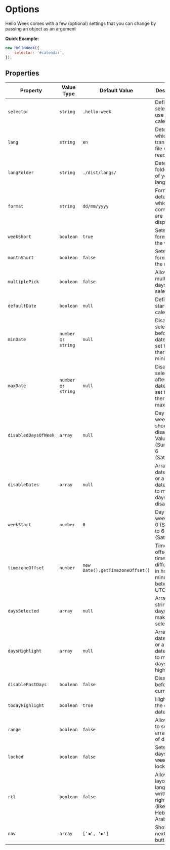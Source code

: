 # Options

Hello Week comes with a few (optional) settings that you can change by passing an object as an argument

**Quick Example:**

```js
new HelloWeek({
    selector: '#calendar',
});
```

## Properties

| Property             | Value Type           | Default Value                    | Description                                                                      |
| -------------------- | -------------------- | -------------------------------- | -------------------------------------------------------------------------------- |
| `selector`           | `string`             | `.hello-week`                    | Define selector to use as a calendar.                                            |
| `lang`               | `string`             | `en`                             | Determines which translation file will be read.                                  |
| `langFolder`         | `string`             | `./dist/langs/`                  | Determines folder path of your languages.                                        |
| `format`             | `string`             | `dd/mm/yyyy`                     | Format also determines which components are displayed.                           |
| `weekShort`          | `boolean`            | `true`                           | Sets the format of the week.                                                     |
| `monthShort`         | `boolean`            | `false`                          | Sets the format of the month.                                                    |
| `multiplePick`       | `boolean`            | `false`                          | Allows multiple days selection.                                                  |
| `defaultDate`        | `boolean`            | `null`                           | Define the start date in calendar.                                               |
| `minDate`            | `number` or `string` | `null`                           | Disable date selections before this date. When set to null, there is no minimum. |
| `maxDate`            | `number` or `string` | `null`                           | Disable date selections after this date. When set to null, there is no maximum.  |
| `disabledDaysOfWeek` | `array`              | `null`                           | Days of the week that should be disabled. Values are 0 (Sunday) to 6 (Saturday). |
| `disableDates`       | `array`              | `null`                           | Array of date strings or a single date string to make days disabled.             |
| `weekStart`          | `number`             | `0`                              | Day of the week start. 0 (Sunday) to 6 (Saturday).                               |
| `timezoneOffset`     | `number`             | `new Date().getTimezoneOffset()` | Timezone offset is the time difference in hours or minutes between UTC.          |
| `daysSelected`       | `array`              | `null`                           | Array of strings with day/days to make selected.                                 |
| `daysHighlight`      | `array`              | `null`                           | Array of date strings or a single date string to make days with highlight.       |
| `disablePastDays`    | `boolean`            | `false`                          | Disable date before the current day.                                             |
| `todayHighlight`     | `boolean`            | `true`                           | Highlights the current date.                                                     |
| `range`              | `boolean`            | `false`                          | Allows you to select array range of days.                                        |
| `locked`             | `boolean`            | `false`                          | Sets all days of the week locked.                                                |
| `rtl`                | `boolean`            | `false`                          | Allows layout for languages written from right to left (like Hebrew or Arabic).  |
| `nav`                | `array`              | `['◀', '▶']`                     | Show next/prev buttons.                                                          |
